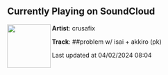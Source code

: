 ## Currently Playing on SoundCloud

[<img align="left" width="100" src="https://i1.sndcdn.com/artworks-aus7akCBlhUuvyCK-DfKEcA-t500x500.jpg">](https://soundcloud.com/1crusafix/problem)

**Artist**: crusafix 

**Track**: ##problem w/ isai + akkiro (pk)

Last updated at 04/02/2024 08:04
